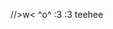 //>w< ^o^ :3 :3 teehee
<!---
ashhsley/ashhsley is a ✨ special ✨ repository because its `README.md` (this file) appears on your GitHub profile.
You can click the Preview link to take a look at your changes.
--->

